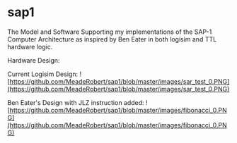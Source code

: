 # sap1
The Model and Software Supporting my implementations of the SAP-1 Computer Architecture as inspired by Ben Eater in both logisim and TTL hardware logic.

Hardware Design:
![]()

Current Logisim Design:
![https://github.com/MeadeRobert/sap1/blob/master/images/sar_test_0.PNG](https://github.com/MeadeRobert/sap1/blob/master/images/sar_test_0.PNG)

Ben Eater's Design with JLZ instruction added:
![https://github.com/MeadeRobert/sap1/blob/master/images/fibonacci_0.PNG](https://github.com/MeadeRobert/sap1/blob/master/images/fibonacci_0.PNG)

